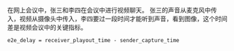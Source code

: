 在网上会议中，张三和李四在会议中进行视频聊天。 张三的声音从麦克风中传入，视频从摄像头中传入，李四要过一段时间才能听到声音，看到图像，这个时间差是视频会议中的关键指标。

`e2e_delay = receiver_playout_time - sender_capture_time`
